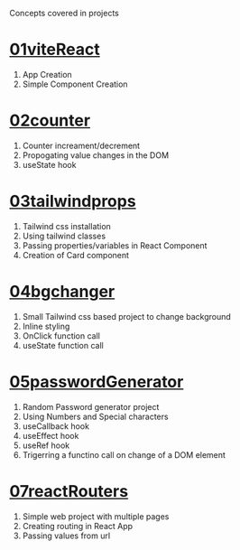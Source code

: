 Concepts covered in projects

# [01viteReact](./01vitereact/)
1. App Creation
2. Simple Component Creation

# [02counter](./02counter/)
1. Counter increament/decrement
2. Propogating value changes in the DOM
3. useState hook

# [03tailwindprops](./03tailwindprops/)
1. Tailwind css installation
2. Using tailwind classes
3. Passing properties/variables in React Component
4. Creation of Card component

# [04bgchanger](./04bgchanger/)
1. Small Tailwind css based project to change background
2. Inline styling
3. OnClick function call
4. useState function call

# [05passwordGenerator](./05passwordGenerator/)
1. Random Password generator project
2. Using Numbers and Special characters
3. useCallback hook
4. useEffect hook
5. useRef hook
6. Trigerring a functino call on change of a DOM element

# [07reactRouters](./07reactRouters/)
1. Simple web project with multiple pages
2. Creating routing in React App
3. Passing values from url